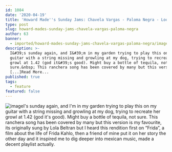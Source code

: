 ```yaml
---
id: 1084
date: '2020-04-19'
title: 'Howard Made''s Sunday Jams: Chavela Vargas - Paloma Negra - Loose Lips'
type: post
slug: howard-mades-sunday-jams-chavela-vargas-paloma-negra
author: 63
banner:
  - imported/howard-mades-sunday-jams-chavela-vargas-paloma-negra/image1084.jpeg
description: >-
  I&#39;s sunday again, and I&#39;m in my garden trying to play this on my
  guitar with a string missing and growling at my dog, trying to recreate her
  growl at 1.42 (god it&#39;s good). Might buy a bottle of tequila, not
  sure.&nbsp; This ranchera song has been covered by many but this version is my
  [...]Read More...
published: true
tags:
  - feature
featured: false
---
```

![image](../imported/howard-mades-sunday-jams-chavela-vargas-paloma-negra/image1084.jpeg)I's sunday again, and I'm in my garden trying to play this on my guitar with a string missing and growling at my dog, trying to recreate her growl at 1.42 (god it's good). Might buy a bottle of tequila, not sure. This ranchera song has been covered by many but this version is my favourite, its originally sung by Lola Beltran but I heard this rendition first on “Frida”, a film about the life of Frida Kahlo, then a friend of mine put it on her story the other day and it inspired me to dig deeper into mexican music, made a decent playlist actually.